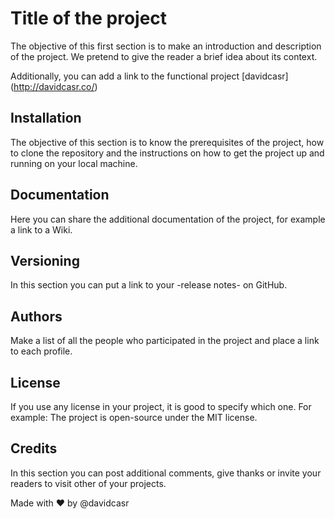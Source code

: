 # Title of the project

The objective of this first section is to make an introduction and description of the project. We pretend to give the reader a brief idea about its context.

Additionally, you can add a link to the functional project [davidcasr] (http://davidcasr.co/)

## Installation

The objective of this section is to know the prerequisites of the project, how to clone the repository and the instructions on how to get the project up and running on your local machine.

## Documentation

Here you can share the additional documentation of the project, for example a link to a Wiki.

## Versioning

In this section you can put a link to your -release notes- on GitHub.

## Authors

Make a list of all the people who participated in the project and place a link to each profile.

## License

If you use any license in your project, it is good to specify which one. For example: The project is open-source under the MIT license.

## Credits

In this section you can post additional comments, give thanks or invite your readers to visit other of your projects.

Made with ❤️ by @davidcasr